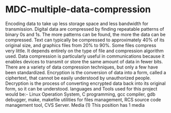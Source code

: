 # MDC-multiple-data-compression
Encoding data to take up less storage space and less bandwidth for transmission. Digital data are compressed by finding repeatable patterns of binary 0s and 1s. The more patterns can be found, the more the data can be compressed. Text can typically be compressed to approximately 40% of its original size, and graphics files from 20% to 90%. Some files compress very little. It depends entirely on the type of file and compression algorithm used.  Data compression is particularly useful in communications because it enables devices to transmit or store the same amount of data in fewer bits. There are a variety of data compression techniques, but only a few have been standardized.  Encryption is the conversion of data into a form, called a ciphertext, that cannot be easily understood by unauthorized people. Decryption is the process of converting encrypted data back into its original form, so it can be understood.  languages and Tools used for this project would be:-  Linux Operation System, C programming, gcc compiler, gdb debugger, make, makefile utilities for files management, RCS source code management tool, CVS Server. Media (1) This position has 1 media
